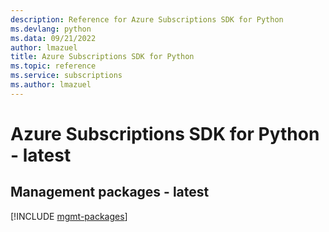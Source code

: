 ```yaml
---
description: Reference for Azure Subscriptions SDK for Python
ms.devlang: python
ms.data: 09/21/2022
author: lmazuel
title: Azure Subscriptions SDK for Python
ms.topic: reference
ms.service: subscriptions
ms.author: lmazuel
---
```

# Azure Subscriptions SDK for Python - latest

## Management packages - latest
[!INCLUDE [mgmt-packages](subscriptions-mgmt-index.md)]